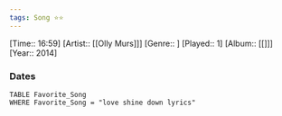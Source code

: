 ```yaml
---
tags: Song ⭐⭐ 
---
```

[Time:: 16:59]
[Artist:: [[Olly Murs]]]
[Genre:: ]
[Played:: 1]
[Album:: [[]]]
[Year:: 2014]
### Dates
````dataview
TABLE Favorite_Song
WHERE Favorite_Song = "love shine down lyrics"
````